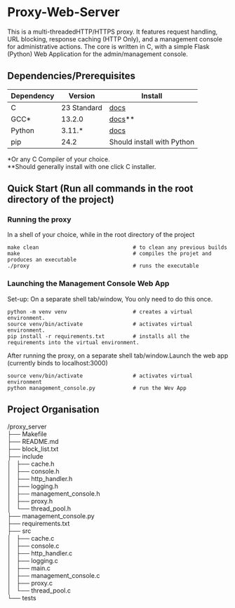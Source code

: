 # Proxy-Web-Server

This is a multi-threadedHTTP/HTTPS proxy. It features request handling, URL blocking, response caching (HTTP Only), and a management console for administrative actions. The core is written in C, with a simple Flask (Python) Web Application for the admin/management console.

## Dependencies/Prerequisites
| Dependency | Version     | Install                                   |
|------------|-------------|-------------------------------------------|
| C          | 23 Standard | [docs](https://installc.org/)             |
| GCC*       | 13.2.0      | [docs](https://gcc.gnu.org/install/)**    |
| Python     | 3.11.*      | [docs](https://www.python.org/downloads/) |
| pip        | 24.2        | Should install with Python                |

*Or any C Compiler of your choice.  
**Should generally install with one click C installer.

## Quick Start (Run all commands in the root directory of the project)

### Running the proxy 

In a shell of your choice, while in the root directory of the project
```console
make clean                              # to clean any previous builds
make                                    # compiles the projet and produces an executable
./proxy                                 # runs the executable
```
### Launching the Management Console Web App

Set-up: On a separate shell tab/window, You only need to do this once.
```console
python -m venv venv                     # creates a virtual environment.
source venv/bin/activate                # activates virtual environment.
pip install -r requirements.txt         # installs all the requirements into the virtual environment.
```

After running the proxy, on a separate shell tab/window.Launch the web app (currently binds to localhost:3000)
```console
source venv/bin/activate                # activates virtual environment
python management_console.py            # run the Wev App
```


## Project Organisation

/proxy_server  
├── Makefile  
├── README.md  
├── block_list.txt  
├── include  
│   ├── cache.h  
│   ├── console.h  
│   ├── http_handler.h  
│   ├── logging.h  
│   ├── management_console.h  
│   ├── proxy.h  
│   └── thread_pool.h  
├── management_console.py  
├── requirements.txt  
├── src  
│   ├── cache.c  
│   ├── console.c  
│   ├── http_handler.c  
│   ├── logging.c  
│   ├── main.c  
│   ├── management_console.c  
│   ├── proxy.c  
│   └── thread_pool.c  
└── tests

